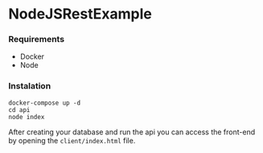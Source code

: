 # NodeJSRestExample

### Requirements

- Docker
- Node

### Instalation

~~~terminal
docker-compose up -d
cd api
node index
~~~

After creating your database and run the api you can access the front-end by opening the ``client/index.html`` file.